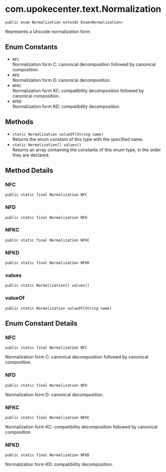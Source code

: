 # com.upokecenter.text.Normalization

    public enum Normalization extends Enum<Normalization>

Represents a Unicode normalization form.

## Enum Constants

* `NFC`<br>
 Normalization form C: canonical decomposition followed by canonical
 composition.
* `NFD`<br>
 Normalization form D: canonical decomposition.
* `NFKC`<br>
 Normalization form KC: compatibility decomposition followed by canonical
 composition.
* `NFKD`<br>
 Normalization form KD: compatibility decomposition.

## Methods

* `static Normalization valueOf​(String name)`<br>
 Returns the enum constant of this type with the specified name.
* `static Normalization[] values()`<br>
 Returns an array containing the constants of this enum type, in
the order they are declared.

## Method Details

### NFC
    public static final Normalization NFC
### NFD
    public static final Normalization NFD
### NFKC
    public static final Normalization NFKC
### NFKD
    public static final Normalization NFKD
### values
    public static Normalization[] values()
### valueOf
    public static Normalization valueOf​(String name)
## Enum Constant Details

### NFC
    public static final Normalization NFC
Normalization form C: canonical decomposition followed by canonical
 composition.
### NFD
    public static final Normalization NFD
Normalization form D: canonical decomposition.
### NFKC
    public static final Normalization NFKC
Normalization form KC: compatibility decomposition followed by canonical
 composition.
### NFKD
    public static final Normalization NFKD
Normalization form KD: compatibility decomposition.
